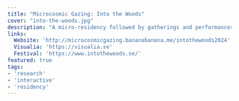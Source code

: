 ```yaml
---
title: "Microcosmic Gazing: Into the Woods"
cover: "into-the-woods.jpg"
description: "A micro-residency followed by gatherings and performances at a festival where people explored and experienced re-seeing the world."
links:
  Website: 'http://microcosmicgazing.bananabanana.me/intothewoods2024'
  Visualia: 'https://visualia.se'
  Festival: 'https://www.intothewoods.se/'
featured: true
tags:
- 'research'
- 'interactive'
- 'residency'
---
```


